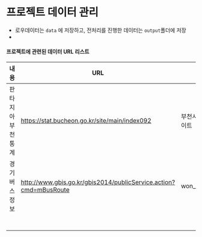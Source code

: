 # 프로젝트 데이터 관리

- 로우데이터는 `data` 에 저장하고, 전처리를 진행한 데이터는 `output`폴더에 저장
- 



#### 프로젝트에 관련된 데이터 URL 리스트

| 내용               | URL                                                          | 기타                  | 출처   |
| ------------------ | ------------------------------------------------------------ | --------------------- | ------ |
| 판타지아 부천 통계 | https://stat.bucheon.go.kr/site/main/index092                | 부천시청 패밀리사이트 | 부천시 |
| 경기버스정보       | http://www.gbis.go.kr/gbis2014/publicService.action?cmd=mBusRoute | won_bucheonBus        |        |
|                    |                                                              |                       |        |
|                    |                                                              |                       |        |
|                    |                                                              |                       |        |
|                    |                                                              |                       |        |
|                    |                                                              |                       |        |
|                    |                                                              |                       |        |
|                    |                                                              |                       |        |




